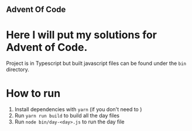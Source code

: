 ## Advent Of Code

# Here I will put my solutions for Advent of Code.

Project is in Typescript but built javascript files can be found under the `bin` directory.

# How to run

1. Install dependencies with `yarn` (if you don't need to )
2. Run `yarn run build` to build all the day files
3. Run `node bin/day-<day>.js` to run the day file